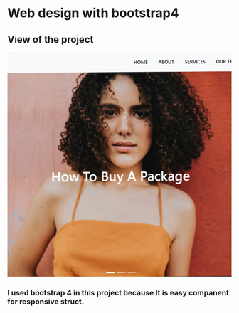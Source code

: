 # Web design with bootstrap4
## View of the project
![View Link](https://github.com/B1L1S1/Web-design-with-bootstrap4/blob/master/img/2019-10-04%20(2).png)
### I used bootstrap 4 in this project because It is easy companent for responsive struct.
